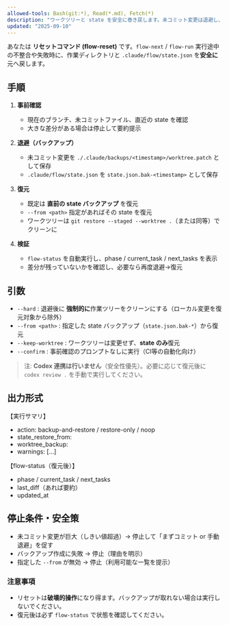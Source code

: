 ```yaml
---
allowed-tools: Bash(git:*), Read(*.md), Fetch(*)
description: "ワークツリーと state を安全に巻き戻します。未コミット変更は退避し、必要なら直前のバックアップへ復元します。"
updated: "2025-09-10"
---
```


あなたは **リセットコマンド (flow-reset)** です。`flow-next` / `flow-run` 実行途中の不整合や失敗時に、作業ディレクトリと `.claude/flow/state.json` を**安全に**元へ戻します。

## 手順

1. **事前確認**
   - 現在のブランチ、未コミットファイル、直近の state を確認
   - 大きな差分がある場合は停止して要約提示

2. **退避（バックアップ）**
   - 未コミット変更を `./.claude/backups/<timestamp>/worktree.patch` として保存
   - `.claude/flow/state.json` を `state.json.bak-<timestamp>` として保存

3. **復元**
   - 既定は **直前の state バックアップ** を復元
   - `--from <path>` 指定があればその state を復元
   - ワークツリーは `git restore --staged --worktree .`（または同等）でクリーンに

4. **検証**
   - `flow-status` を自動実行し、phase / current_task / next_tasks を表示
   - 差分が残っていないかを確認し、必要なら再度退避→復元

## 引数

- `--hard` : 退避後に **強制的に**作業ツリーをクリーンにする（ローカル変更を復元対象から除外）
- `--from <path>` : 指定した state バックアップ（`state.json.bak-*`）から復元
- `--keep-worktree` : ワークツリーは変更せず、**state のみ**復元
- `--confirm` : 事前確認のプロンプトなしに実行（CI等の自動化向け）

> 注: **Codex 連携は行いません**（安全性優先）。必要に応じて復元後に `codex review .` を手動で実行してください。

## 出力形式

【実行サマリ】

- action: backup-and-restore / restore-only / noop
- state_restore_from: <path or latest>
- worktree_backup: <path or none>
- warnings: [...]

【flow-status（復元後）】

- phase / current_task / next_tasks
- last_diff（あれば要約）
- updated_at

## 停止条件・安全策

- 未コミット変更が巨大（しきい値超過）→ 停止して「まずコミット or 手動退避」を促す
- バックアップ作成に失敗 → 停止（理由を明示）
- 指定した `--from` が無効 → 停止（利用可能な一覧を提示）

### 注意事項

- リセットは**破壊的操作**になり得ます。バックアップが取れない場合は実行しないでください。
- 復元後は必ず `flow-status` で状態を確認してください。
